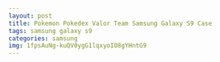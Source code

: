 ```yaml
---
layout: post
title: Pokemon Pokedex Valor Team Samsung Galaxy S9 Case
tags: samsung galaxy s9
categories: samsung
img: 1fpsAuNg-kuQV0ygG1lqxyoIO8gYHntG9
---
```

